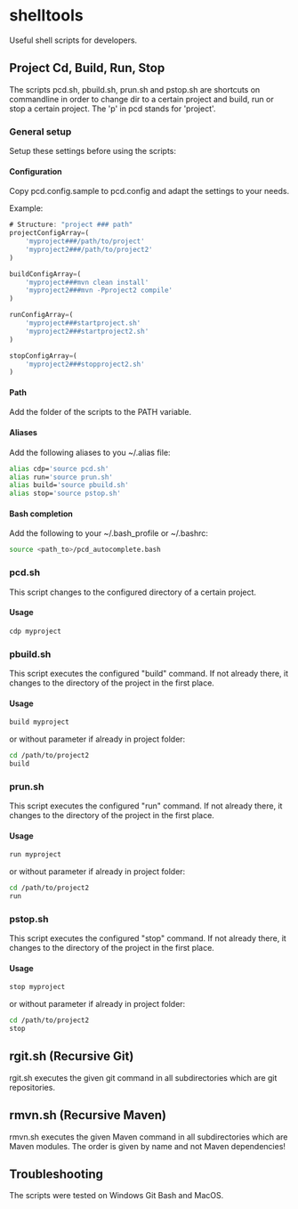 # shelltools

Useful shell scripts for developers.

## Project Cd, Build, Run, Stop

The scripts pcd.sh, pbuild.sh, prun.sh and pstop.sh are shortcuts on commandline in order to change dir to a certain project and build, run or stop a certain project. The 'p' in pcd stands for 'project'.

### General setup

Setup these settings before using the scripts:

#### Configuration

Copy pcd.config.sample to pcd.config and adapt the settings to your needs.

Example:

```javascript
# Structure: "project ### path"
projectConfigArray=(
    'myproject###/path/to/project'
    'myproject2###/path/to/project2'
)

buildConfigArray=(
    'myproject###mvn clean install'
    'myproject2###mvn -Pproject2 compile'
)

runConfigArray=(
    'myproject###startproject.sh'
    'myproject2###startproject2.sh'
)

stopConfigArray=(
    'myproject2###stopproject2.sh'
)
```

#### Path

Add the folder of the scripts to the PATH variable.

#### Aliases

Add the following aliases to you ~/.alias file:

```sh
alias cdp='source pcd.sh'
alias run='source prun.sh'
alias build='source pbuild.sh'
alias stop='source pstop.sh'
```

#### Bash completion

Add the following to your ~/.bash_profile or ~/.bashrc:

```sh
source <path_to>/pcd_autocomplete.bash
```

### pcd.sh

This script changes to the configured directory of a certain project.

#### Usage

```sh
cdp myproject
```

### pbuild.sh

This script executes the configured "build" command. If not already there, it changes to the directory of the project in the first place. 

#### Usage

```sh
build myproject
```

or without parameter if already in project folder:

```sh
cd /path/to/project2
build
```

### prun.sh

This script executes the configured "run" command. If not already there, it changes to the directory of the project in the first place. 

#### Usage

```sh
run myproject
```

or without parameter if already in project folder:

```sh
cd /path/to/project2
run
```

### pstop.sh

This script executes the configured "stop" command. If not already there, it changes to the directory of the project in the first place. 

#### Usage

```sh
stop myproject
```

or without parameter if already in project folder:

```sh
cd /path/to/project2
stop
```

## rgit.sh (Recursive Git)

rgit.sh executes the given git command in all subdirectories which are git repositories.

## rmvn.sh (Recursive Maven)

rmvn.sh executes the given Maven command in all subdirectories which are Maven modules. The order is given by name and not Maven dependencies!

## Troubleshooting

The scripts were tested on Windows Git Bash and MacOS.